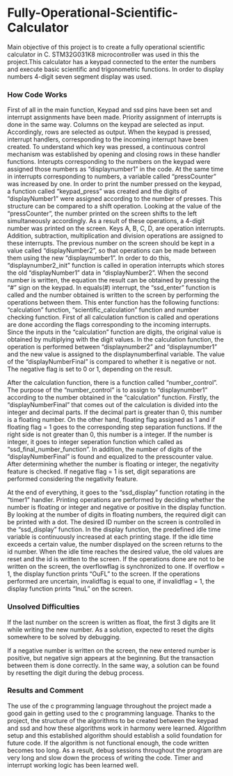 # Fully-Operational-Scientific-Calculator
Main objective of this project is to create a fully operational scientific calculator in C. STM32G031K8 microcontroller was used in this the project.This calculator has a keypad connected to the enter the numbers and execute basic scientific and trigonometric functions. In order to display numbers 4-digit seven segment display was used. 

### How Code Works
First of all in the main function, Keypad and ssd pins have been set and interrupt assignments
have been made. Priority assignment of interrupts is done in the same way. Columns on the keypad
are selected as input. Accordingly, rows are selected as output. When the keypad is pressed, interrupt
handlers, corresponding to the incoming interrupt have been created. To understand which key was
pressed, a continuous control mechanism was established by opening and closing rows in these
handler functions. Interupts corresponding to the numbers on the keypad were assigned those
numbers as “displaynumber1” in the code. At the same time in interrupts corresponding to numbers,
a variable called “pressCounter” was increased by one. In order to print the number pressed on the
keypad, a function called “keypad_press” was created and the digits of “displayNumber1” were
assigned according to the number of presses. This structure can be compared to a shift operation.
Looking at the value of the “pressCounter”, the number printed on the screen shifts to the left
simultaneously accordingly. As a result of these operations, a 4-digit number was printed on the
screen. Keys A, B, C, D, are operation interrupts. Addition, subtraction, multiplication and division
operations are assigned to these interrupts. The previous number on the screen should be kept in a
value called “displayNumber2”, so that operations can be made between them using the new
“displaynumber1”. In order to do this, “displaynumber2_init” function is called in operation
interrupts which stores the old “displayNumber1” data in “displayNumber2”. When the second
number is written, the equation the result can be obtained by pressing the “#” sign on the keypad.
In equals(#) interrupt, the “ssd_enter” function is called and the number obtained is written to the
screen by performing the operations between them. This enter function has the following functions:
“calculation” function, “scientific_calculation” function and number checking function. First of all
calculation function is called and operations are done according the flags corresponding to the
incoming interrupts. Since the inputs in the “calculation” function are digits, the original value is
obtained by multiplying with the digit values. In the calculation function, the operation is performed
between “displaynumber2” and “displaynumber1” and the new value is assigned to the
displaynumberfinal variable. The value of the “displayNumberFinal” is compared to whether it is
negative or not. The negative flag is set to 0 or 1, depending on the result.

After the calculation function, there is a function called “number_control”. The purpose of the
“number_control” is to assign to “displaynumber1” according to the number obtained in the
“calculation” function. Firstly, the “displayNumberFinal” that comes out of the calculation is
divided into the integer and decimal parts. If the decimal part is greater than 0, this number is a
floating number. On the other hand, floating flag assigned as 1 and if floating flag = 1 goes to the
corresponding step separation functions. If the right side is not greater than 0, this number is a
integer. If the number is integer, it goes to integer seperation function which called as
“ssd_final_number_function”. In addition, the number of digits of the “displayNumberFinal” is
found and equalized to the presscounter value. After determining whether the number is floating or
integer, the negativity feature is checked. If negative flag = 1 is set, digit separations are performed
considering the negativity feature.

At the end of everything, it goes to the “ssd_display” function rotating in the “timer1” handler.
Printing operations are performed by deciding whether the number is floating or integer and negative
or positive in the display function. By looking at the number of digits in floating numbers, the
required digit can be printed with a dot. The desired ID number on the screen is controlled in the
“ssd_display” function. In the display function, the predefined idle time variable is continuously
increased at each printing stage. If the idle time exceeds a certain value, the number displayed on
the screen returns to the id number. When the idle time reaches the desired value, the old values are
reset and the id is written to the screen. If the operations done are not to be written on the screen,
the overflowflag is synchronized to one. If overflow = 1, the display function prints “OuFL” to the
screen. If the operations performed are uncertain, invalidflag is equal to one, if invalidflag = 1, the
display function prints “InuL” on the screen.

### Unsolved Difficulties

If the last number on the screen is written as float, the first 3 digits are lit while writing the new
number. As a solution, expected to reset the digits somewhere to be solved by debugging.

If a negative number is written on the screen, the new entered number is positive, but negative
sign appears at the beginning. But the transaction between them is done correctly. In the same
way, a solution can be found by resetting the digit during the debug process.

### Results and Comment

The use of the c programming language throughout the project made a good gain in
getting used to the c programming language. Thanks to the project, the structure of the
algorithms to be created between the keypad and ssd and how these algorithms work in harmony
were learned. Algorithm setup and this established algorithm should establish a solid foundation
for future code. If the algorithm is not functional enough, the code written becomes too long.
As a result, debug sessions throughout the program are very long and slow down the process of
writing the code. Timer and interrupt working logic has been learned well.
